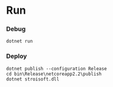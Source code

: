 # Run

### Debug
```
dotnet run
```

### Deploy
```
dotnet publish --configuration Release
cd bin\Release\netcoreapp2.2\publish
dotnet stroisoft.dll
```